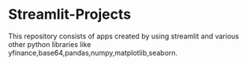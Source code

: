 # Streamlit-Projects
This repository consists of apps created by using streamlit and various other python libraries like yfinance,base64,pandas,numpy,matplotlib,seaborn.
